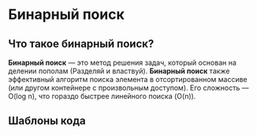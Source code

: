 # Бинарный поиск
## Что такое бинарный поиск?
**Бинарный поиск** — это метод решения задач, который основан на делении пополам (Разделяй и властвуй).
**Бинарный поиск** также эффективный алгоритм поиска элемента в отсортированном массиве (или другом контейнере с произвольным доступом). Его сложность — O(log n), что гораздо быстрее линейного поиска (O(n)).

## Шаблоны кода
```cpp
